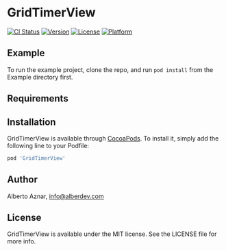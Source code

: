 # GridTimerView

[![CI Status](https://img.shields.io/travis/alberdev/GridTimerView.svg?style=flat)](https://travis-ci.org/alberdev/GridTimerView)
[![Version](https://img.shields.io/cocoapods/v/GridTimerView.svg?style=flat)](https://cocoapods.org/pods/GridTimerView)
[![License](https://img.shields.io/cocoapods/l/GridTimerView.svg?style=flat)](https://cocoapods.org/pods/GridTimerView)
[![Platform](https://img.shields.io/cocoapods/p/GridTimerView.svg?style=flat)](https://cocoapods.org/pods/GridTimerView)

## Example

To run the example project, clone the repo, and run `pod install` from the Example directory first.

## Requirements

## Installation

GridTimerView is available through [CocoaPods](https://cocoapods.org). To install
it, simply add the following line to your Podfile:

```ruby
pod 'GridTimerView'
```

## Author

Alberto Aznar, info@alberdev.com

## License

GridTimerView is available under the MIT license. See the LICENSE file for more info.
